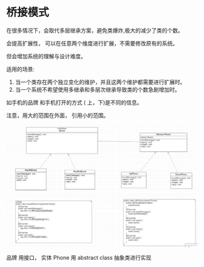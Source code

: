 
# 桥接模式

在很多情况下，会取代多层继承方案，避免类爆炸,极大的减少了类的个数。

会提高扩展性， 可以在任意两个维度进行扩展，不需要修改原有的系统。

但会增加系统的理解与设计难度。


适用的场景:
1. 当一个类存在两个独立变化的维护，并且这两个维护都需要进行扩展时。
2. 当一个系统不希望使用多继承和多层次继承导致类的个数急剧增加时。




如手机的品牌 和手机打开的方式 ( 上，下)是不同的信息。


注意，用大的范围在外面， 引用小的范围。


![img.png](img.png)



品牌 用接口，  实体 Phone 用 abstract class 抽象类进行实现



